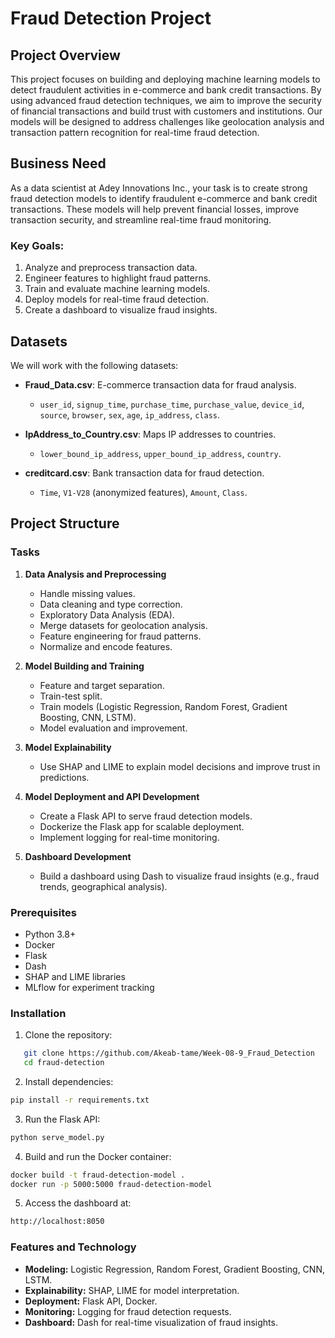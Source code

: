 # Fraud Detection Project

## Project Overview
This project focuses on building and deploying machine learning models to detect fraudulent activities in e-commerce and bank credit transactions. By using advanced fraud detection techniques, we aim to improve the security of financial transactions and build trust with customers and institutions. Our models will be designed to address challenges like geolocation analysis and transaction pattern recognition for real-time fraud detection.

## Business Need
As a data scientist at Adey Innovations Inc., your task is to create strong fraud detection models to identify fraudulent e-commerce and bank credit transactions. These models will help prevent financial losses, improve transaction security, and streamline real-time fraud monitoring.

### Key Goals:
1. Analyze and preprocess transaction data.
2. Engineer features to highlight fraud patterns.
3. Train and evaluate machine learning models.
4. Deploy models for real-time fraud detection.
5. Create a dashboard to visualize fraud insights.

## Datasets
We will work with the following datasets:

- **Fraud_Data.csv**: E-commerce transaction data for fraud analysis.
  - `user_id`, `signup_time`, `purchase_time`, `purchase_value`, `device_id`, `source`, `browser`, `sex`, `age`, `ip_address`, `class`.
  
- **IpAddress_to_Country.csv**: Maps IP addresses to countries.
  - `lower_bound_ip_address`, `upper_bound_ip_address`, `country`.

- **creditcard.csv**: Bank transaction data for fraud detection.
  - `Time`, `V1-V28` (anonymized features), `Amount`, `Class`.

## Project Structure

### Tasks

1. **Data Analysis and Preprocessing**  
   - Handle missing values.
   - Data cleaning and type correction.
   - Exploratory Data Analysis (EDA).
   - Merge datasets for geolocation analysis.
   - Feature engineering for fraud patterns.
   - Normalize and encode features.

2. **Model Building and Training**
   - Feature and target separation.
   - Train-test split.
   - Train models (Logistic Regression, Random Forest, Gradient Boosting, CNN, LSTM).
   - Model evaluation and improvement.

3. **Model Explainability**
   - Use SHAP and LIME to explain model decisions and improve trust in predictions.

4. **Model Deployment and API Development**
   - Create a Flask API to serve fraud detection models.
   - Dockerize the Flask app for scalable deployment.
   - Implement logging for real-time monitoring.

5. **Dashboard Development**
   - Build a dashboard using Dash to visualize fraud insights (e.g., fraud trends, geographical analysis).

### Prerequisites
- Python 3.8+
- Docker
- Flask
- Dash
- SHAP and LIME libraries
- MLflow for experiment tracking

### Installation
1. Clone the repository:
```bash
   git clone https://github.com/Akeab-tame/Week-08-9_Fraud_Detection
   cd fraud-detection
```
2. Install dependencies:

```bash
pip install -r requirements.txt
```
3. Run the Flask API:

```bash
python serve_model.py
```
4. Build and run the Docker container:

```bash
docker build -t fraud-detection-model .
docker run -p 5000:5000 fraud-detection-model
```
5. Access the dashboard at:

```bash
http://localhost:8050
```
### Features and Technology

- **Modeling:** Logistic Regression, Random Forest, Gradient Boosting, CNN, LSTM.
- **Explainability:** SHAP, LIME for model interpretation.
- **Deployment:** Flask API, Docker.
- **Monitoring:** Logging for fraud detection requests.
- **Dashboard:** Dash for real-time visualization of fraud insights.